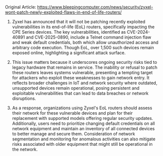 Original Article: https://www.bleepingcomputer.com/news/security/zyxel-wont-patch-newly-exploited-flaws-in-end-of-life-routers/

1) Zyxel has announced that it will not be patching recently exploited vulnerabilities in its end-of-life (EoL) routers, specifically impacting the CPE Series devices. The key vulnerabilities, identified as CVE-2024-40891 and CVE-2025-0890, include a Telnet command injection flaw and weak default credentials, both which allow unauthorized access and arbitrary code execution. Though EoL, over 1,500 such devices remain exposed online, highlighting a significant attack surface.

2) This issue matters because it underscores ongoing security risks tied to legacy hardware that remains in service. The inability or refusal to patch these routers leaves systems vulnerable, presenting a tempting target for attackers who exploit these weaknesses to gain network entry. It reflects broader challenges in IoT and network security where outdated, unsupported devices remain operational, posing persistent and exploitable vulnerabilities that can lead to data breaches or network disruptions.

3) As a response, organizations using Zyxel's EoL routers should assess their network for these vulnerable devices and plan for their replacement with supported models offering regular security updates. Additionally, users need to prioritize changing default credentials on all network equipment and maintain an inventory of all connected devices to better manage and secure them. Consideration of network segmentation and monitoring for anomalous activities can also mitigate risks associated with older equipment that might still be operational in the network.